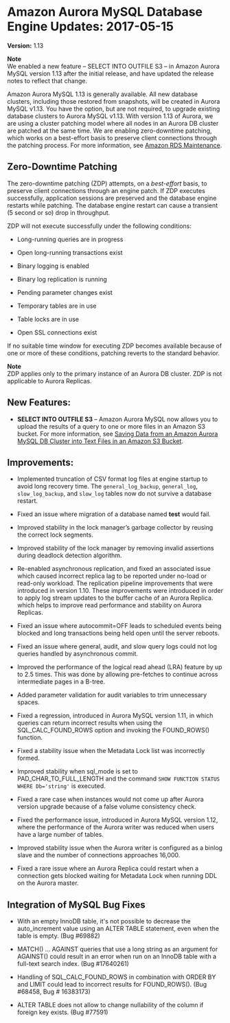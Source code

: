 # Amazon Aurora MySQL Database Engine Updates: 2017\-05\-15<a name="AuroraMySQL.Updates.20170515"></a>

**Version:** 1\.13

**Note**  
We enabled a new feature – SELECT INTO OUTFILE S3 – in Amazon Aurora MySQL version 1\.13 after the initial release, and have updated the release notes to reflect that change\.

Amazon Aurora MySQL 1\.13 is generally available\. All new database clusters, including those restored from snapshots, will be created in Aurora MySQL v1\.13\. You have the option, but are not required, to upgrade existing database clusters to Aurora MySQL v1\.13\. With version 1\.13 of Aurora, we are using a cluster patching model where all nodes in an Aurora DB cluster are patched at the same time\. We are enabling zero\-downtime patching, which works on a best\-effort basis to preserve client connections through the patching process\. For more information, see [Amazon RDS Maintenance](USER_UpgradeDBInstance.Maintenance.md)\. 

## Zero\-Downtime Patching<a name="AuroraMySQL.Updates.20170515.ZDP"></a>

The zero\-downtime patching \(ZDP\) attempts, on a *best\-effort* basis, to preserve client connections through an engine patch\. If ZDP executes successfully, application sessions are preserved and the database engine restarts while patching\. The database engine restart can cause a transient \(5 second or so\) drop in throughput\.

ZDP will not execute successfully under the following conditions:

+ Long\-running queries are in progress

+ Open long\-running transactions exist

+ Binary logging is enabled

+ Binary log replication is running

+ Pending parameter changes exist

+ Temporary tables are in use

+ Table locks are in use

+ Open SSL connections exist

If no suitable time window for executing ZDP becomes available because of one or more of these conditions, patching reverts to the standard behavior\.

**Note**  
ZDP applies only to the primary instance of an Aurora DB cluster\. ZDP is not applicable to Aurora Replicas\.

## New Features:<a name="AuroraMySQL.Updates.20170515.NewFeatures"></a>

+ **SELECT INTO OUTFILE S3** – Amazon Aurora MySQL now allows you to upload the results of a query to one or more files in an Amazon S3 bucket\. For more information, see [Saving Data from an Amazon Aurora MySQL DB Cluster into Text Files in an Amazon S3 Bucket](AuroraMySQL.Integrating.SaveIntoS3.md)\.

## Improvements:<a name="AuroraMySQL.Updates.20170515.Improvements"></a>

+ Implemented truncation of CSV format log files at engine startup to avoid long recovery time\. The `general_log_backup`, `general_log`, `slow_log_backup`, and `slow_log` tables now do not survive a database restart\. 

+ Fixed an issue where migration of a database named **test** would fail\.

+ Improved stability in the lock manager’s garbage collector by reusing the correct lock segments\.

+ Improved stability of the lock manager by removing invalid assertions during deadlock detection algorithm\. 

+ Re\-enabled asynchronous replication, and fixed an associated issue which caused incorrect replica lag to be reported under no\-load or read\-only workload\. The replication pipeline improvements that were introduced in version 1\.10\. These improvements were introduced in order to apply log stream updates to the buffer cache of an Aurora Replica\. which helps to improve read performance and stability on Aurora Replicas\.

+ Fixed an issue where autocommit=OFF leads to scheduled events being blocked and long transactions being held open until the server reboots\.

+ Fixed an issue where general, audit, and slow query logs could not log queries handled by asynchronous commit\.

+ Improved the performance of the logical read ahead \(LRA\) feature by up to 2\.5 times\. This was done by allowing pre\-fetches to continue across intermediate pages in a B\-tree\.

+ Added parameter validation for audit variables to trim unnecessary spaces\.

+ Fixed a regression, introduced in Aurora MySQL version 1\.11, in which queries can return incorrect results when using the SQL\_CALC\_FOUND\_ROWS option and invoking the FOUND\_ROWS\(\) function\.

+ Fixed a stability issue when the Metadata Lock list was incorrectly formed\.

+ Improved stability when sql\_mode is set to PAD\_CHAR\_TO\_FULL\_LENGTH and the command `SHOW FUNCTION STATUS WHERE Db='string'` is executed\.

+ Fixed a rare case when instances would not come up after Aurora version upgrade because of a false volume consistency check\.

+ Fixed the performance issue, introduced in Aurora MySQL version 1\.12, where the performance of the Aurora writer was reduced when users have a large number of tables\. 

+ Improved stability issue when the Aurora writer is configured as a binlog slave and the number of connections approaches 16,000\. 

+ Fixed a rare issue where an Aurora Replica could restart when a connection gets blocked waiting for Metadata Lock when running DDL on the Aurora master\. 

## Integration of MySQL Bug Fixes<a name="AuroraMySQL.Updates.20170515.BugFixes"></a>

+ With an empty InnoDB table, it's not possible to decrease the auto\_increment value using an ALTER TABLE statement, even when the table is empty\. \(Bug \#69882\)

+ MATCH\(\) \.\.\. AGAINST queries that use a long string as an argument for AGAINST\(\) could result in an error when run on an InnoDB table with a full\-text search index\. \(Bug \#17640261\)

+ Handling of SQL\_CALC\_FOUND\_ROWS in combination with ORDER BY and LIMIT could lead to incorrect results for FOUND\_ROWS\(\)\. \(Bug \#68458, Bug \# 16383173\)

+ ALTER TABLE does not allow to change nullability of the column if foreign key exists\. \(Bug \#77591\)